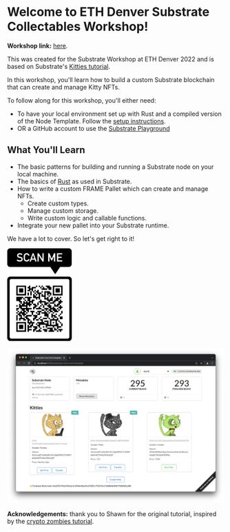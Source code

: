 
# Welcome to ETH Denver Substrate Collectables Workshop!

**Workshop link:** [here](https://sacha-l.github.io/substrate-collectables-workshop/#/workshop/start).

This was created for the Substrate Workshop at ETH Denver 2022 and is based on Substrate's [Kitties tutorial](https://docs.substrate.io/tutorials/v3/kitties/pt1/).

In this workshop, you'll learn how to build a custom Substrate blockchain that can create and manage Kitty NFTs.

To follow along for this workshop, you'll either need:

- To have your local environment set up with Rust and a compiled version of the Node Template. Follow the [setup instructions](https://docs.substrate.io/tutorials/v3/create-your-first-substrate-chain/#install-required-packages).
- OR a GitHub account to use the [Substrate Playground](https://playground.substrate.dev/?deploy=node-template)

## What You'll Learn

* The basic patterns for building and running a Substrate node on your local machine.
* The basics of [Rust](https://www.rust-lang.org/) as used in Substrate.
* How to write a custom FRAME Pallet which can create and manage NFTs.
	* Create custom types.
	* Manage custom storage.
	* Write custom logic and callable functions.
* Integrate your new pallet into your Substrate runtime.

We have a lot to cover.
So let's get right to it!

<!-- slide:break -->

<img src="assets/qr-code.png" alt="qr-code" width="150"/>

![substrate](assets/final-front-end.png)

**Acknowledgements:** thank you to Shawn for the original tutorial, inspired by the [crypto zombies tutorial](https://cryptozombies.io/en/lesson/1/chapter/1).
